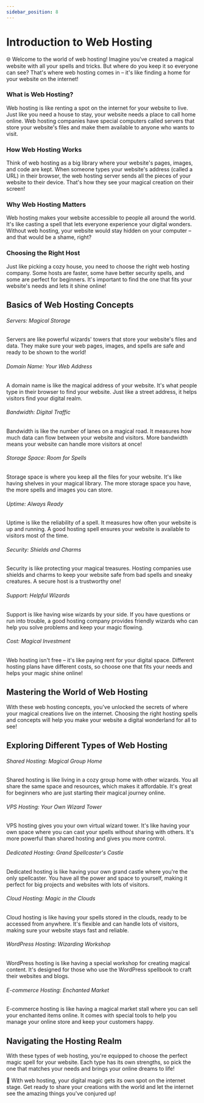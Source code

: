 ```yaml
---
sidebar_position: 8
---
```


# Introduction to Web Hosting

🌐 Welcome to the world of web hosting! Imagine you've created a magical website with all your spells and tricks. But where do you keep it so everyone can see? That's where web hosting comes in – it's like finding a home for your website on the internet!

### What is Web Hosting?

Web hosting is like renting a spot on the internet for your website to live. Just like you need a house to stay, your website needs a place to call home online. Web hosting companies have special computers called servers that store your website's files and make them available to anyone who wants to visit.

### How Web Hosting Works

Think of web hosting as a big library where your website's pages, images, and code are kept. When someone types your website's address (called a URL) in their browser, the web hosting server sends all the pieces of your website to their device. That's how they see your magical creation on their screen!

### Why Web Hosting Matters

Web hosting makes your website accessible to people all around the world. It's like casting a spell that lets everyone experience your digital wonders. Without web hosting, your website would stay hidden on your computer – and that would be a shame, right?

### Choosing the Right Host

Just like picking a cozy house, you need to choose the right web hosting company. Some hosts are faster, some have better security spells, and some are perfect for beginners. It's important to find the one that fits your website's needs and lets it shine online!


## Basics of Web Hosting Concepts

###### Servers: Magical Storage

Servers are like powerful wizards' towers that store your website's files and data. They make sure your web pages, images, and spells are safe and ready to be shown to the world!

###### Domain Name: Your Web Address

A domain name is like the magical address of your website. It's what people type in their browser to find your website. Just like a street address, it helps visitors find your digital realm.

###### Bandwidth: Digital Traffic

Bandwidth is like the number of lanes on a magical road. It measures how much data can flow between your website and visitors. More bandwidth means your website can handle more visitors at once!

###### Storage Space: Room for Spells

Storage space is where you keep all the files for your website. It's like having shelves in your magical library. The more storage space you have, the more spells and images you can store.

###### Uptime: Always Ready

Uptime is like the reliability of a spell. It measures how often your website is up and running. A good hosting spell ensures your website is available to visitors most of the time.

###### Security: Shields and Charms

Security is like protecting your magical treasures. Hosting companies use shields and charms to keep your website safe from bad spells and sneaky creatures. A secure host is a trustworthy one!

###### Support: Helpful Wizards

Support is like having wise wizards by your side. If you have questions or run into trouble, a good hosting company provides friendly wizards who can help you solve problems and keep your magic flowing.

###### Cost: Magical Investment

Web hosting isn't free – it's like paying rent for your digital space. Different hosting plans have different costs, so choose one that fits your needs and helps your magic shine online!

## Mastering the World of Web Hosting

With these web hosting concepts, you've unlocked the secrets of where your magical creations live on the internet. Choosing the right hosting spells and concepts will help you make your website a digital wonderland for all to see!

## Exploring Different Types of Web Hosting

###### Shared Hosting: Magical Group Home

Shared hosting is like living in a cozy group home with other wizards. You all share the same space and resources, which makes it affordable. It's great for beginners who are just starting their magical journey online.

###### VPS Hosting: Your Own Wizard Tower

VPS hosting gives you your own virtual wizard tower. It's like having your own space where you can cast your spells without sharing with others. It's more powerful than shared hosting and gives you more control.

###### Dedicated Hosting: Grand Spellcaster's Castle

Dedicated hosting is like having your own grand castle where you're the only spellcaster. You have all the power and space to yourself, making it perfect for big projects and websites with lots of visitors.

###### Cloud Hosting: Magic in the Clouds

Cloud hosting is like having your spells stored in the clouds, ready to be accessed from anywhere. It's flexible and can handle lots of visitors, making sure your website stays fast and reliable.

###### WordPress Hosting: Wizarding Workshop

WordPress hosting is like having a special workshop for creating magical content. It's designed for those who use the WordPress spellbook to craft their websites and blogs.

###### E-commerce Hosting: Enchanted Market

E-commerce hosting is like having a magical market stall where you can sell your enchanted items online. It comes with special tools to help you manage your online store and keep your customers happy.

## Navigating the Hosting Realm

With these types of web hosting, you're equipped to choose the perfect magic spell for your website. Each type has its own strengths, so pick the one that matches your needs and brings your online dreams to life!



🚀 With web hosting, your digital magic gets its own spot on the internet stage. Get ready to share your creations with the world and let the internet see the amazing things you've conjured up!

